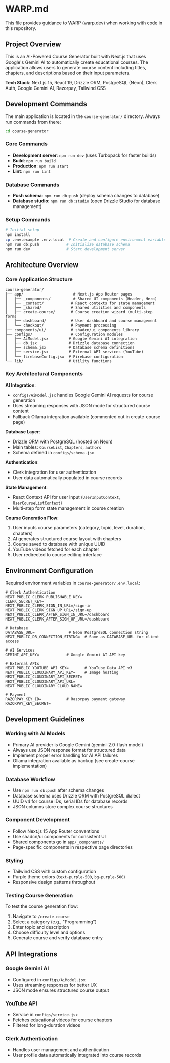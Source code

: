 # WARP.md

This file provides guidance to WARP (warp.dev) when working with code in this repository.

## Project Overview

This is an AI-Powered Course Generator built with Next.js that uses Google's Gemini AI to automatically create educational courses. The application allows users to generate course content including titles, chapters, and descriptions based on their input parameters.

**Tech Stack**: Next.js 15, React 19, Drizzle ORM, PostgreSQL (Neon), Clerk Auth, Google Gemini AI, Razorpay, Tailwind CSS

## Development Commands

The main application is located in the `course-generator/` directory. Always run commands from there:

```bash
cd course-generator
```

### Core Commands
- **Development server**: `npm run dev` (uses Turbopack for faster builds)
- **Build**: `npm run build`
- **Production**: `npm run start`
- **Lint**: `npm run lint`

### Database Commands
- **Push schema**: `npm run db:push` (deploy schema changes to database)
- **Database studio**: `npm run db:studio` (open Drizzle Studio for database management)

### Setup Commands
```bash
# Initial setup
npm install
cp .env.example .env.local  # Create and configure environment variables
npm run db:push            # Initialize database schema
npm run dev                # Start development server
```

## Architecture Overview

### Core Application Structure
```
course-generator/
├── app/                      # Next.js App Router pages
│   ├── _components/          # Shared UI components (Header, Hero)
│   ├── _context/            # React contexts for state management
│   ├── _shared/             # Shared utilities and components
│   ├── create-course/       # Course creation wizard (multi-step form)
│   ├── dashboard/           # User dashboard and course management
│   └── checkout/            # Payment processing
├── components/ui/           # shadcn/ui components library
├── configs/                 # Configuration modules
│   ├── AiModel.jsx         # Google Gemini AI integration
│   ├── db.jsx              # Drizzle database connection
│   ├── schema.jsx          # Database schema definitions
│   ├── service.jsx         # External API services (YouTube)
│   └── firebaseConfig.jsx  # Firebase configuration
└── lib/                    # Utility functions
```

### Key Architectural Components

**AI Integration**: 
- `configs/AiModel.jsx` handles Google Gemini AI requests for course generation
- Uses streaming responses with JSON mode for structured course content
- Fallback Ollama integration available (commented out in create-course page)

**Database Layer**:
- Drizzle ORM with PostgreSQL (hosted on Neon)
- Main tables: `CourseList`, `Chapters`, `authors`
- Schema defined in `configs/schema.jsx`

**Authentication**:
- Clerk integration for user authentication
- User data automatically populated in course records

**State Management**:
- React Context API for user input (`UserInputContext`, `UserCourseListContext`)
- Multi-step form state management in course creation

**Course Generation Flow**:
1. User inputs course parameters (category, topic, level, duration, chapters)
2. AI generates structured course layout with chapters
3. Course saved to database with unique UUID
4. YouTube videos fetched for each chapter
5. User redirected to course editing interface

## Environment Configuration

Required environment variables in `course-generator/.env.local`:

```env
# Clerk Authentication
NEXT_PUBLIC_CLERK_PUBLISHABLE_KEY=
CLERK_SECRET_KEY=
NEXT_PUBLIC_CLERK_SIGN_IN_URL=/sign-in
NEXT_PUBLIC_CLERK_SIGN_UP_URL=/sign-up
NEXT_PUBLIC_CLERK_AFTER_SIGN_IN_URL=/dashboard
NEXT_PUBLIC_CLERK_AFTER_SIGN_UP_URL=/dashboard

# Database
DATABASE_URL=               # Neon PostgreSQL connection string
NEXT_PUBLIC_DB_CONNECTION_STRING=  # Same as DATABASE_URL for client access

# AI Services
GEMINI_API_KEY=            # Google Gemini AI API key

# External APIs
NEXT_PUBLIC_YOUTUBE_API_KEY=       # YouTube Data API v3
NEXT_PUBLIC_CLOUDINARY_API_KEY=    # Image hosting
NEXT_PUBLIC_CLOUDINARY_API_SECRET=
NEXT_PUBLIC_CLOUDINARY_API_URL=
NEXT_PUBLIC_CLOUDINARY_CLOUD_NAME=

# Payment
RAZORPAY_KEY_ID=           # Razorpay payment gateway
RAZORPAY_KEY_SECRET=
```

## Development Guidelines

### Working with AI Models
- Primary AI provider is Google Gemini (gemini-2.0-flash model)
- Always use JSON response format for structured data
- Implement proper error handling for AI API failures
- Ollama integration available as backup (see create-course implementation)

### Database Workflow
- Use `npm run db:push` after schema changes
- Database schema uses Drizzle ORM with PostgreSQL dialect
- UUID v4 for course IDs, serial IDs for database records
- JSON columns store complex course structures

### Component Development
- Follow Next.js 15 App Router conventions
- Use shadcn/ui components for consistent UI
- Shared components go in `app/_components/`
- Page-specific components in respective page directories

### Styling
- Tailwind CSS with custom configuration
- Purple theme colors (`text-purple-500`, `bg-purple-500`)
- Responsive design patterns throughout

### Testing Course Generation
To test the course generation flow:
1. Navigate to `/create-course`
2. Select a category (e.g., "Programming")
3. Enter topic and description
4. Choose difficulty level and options
5. Generate course and verify database entry

## API Integrations

### Google Gemini AI
- Configured in `configs/AiModel.jsx`
- Uses streaming responses for better UX
- JSON mode ensures structured course output

### YouTube API
- Service in `configs/service.jsx`
- Fetches educational videos for course chapters
- Filtered for long-duration videos

### Clerk Authentication
- Handles user management and authentication
- User profile data automatically integrated into course records